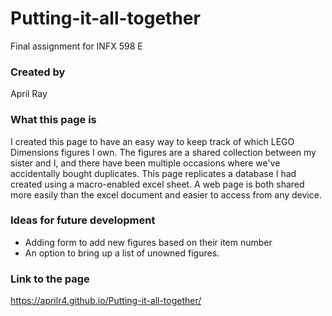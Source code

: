 # Putting-it-all-together
Final assignment for INFX 598 E

### Created by
April Ray

### What this page is
I created this page to have an easy way to keep track of which LEGO Dimensions figures I own. The figures are a shared collection between my sister and I, and there have been multiple occasions where we've accidentally bought duplicates. This page replicates a database I had created using a macro-enabled excel sheet. A web page is both shared more easily than the excel document and easier to access from any device.

### Ideas for future development
* Adding form to add new figures based on their item number 
* An option to bring up a list of unowned figures. 

### Link to the page
https://aprilr4.github.io/Putting-it-all-together/